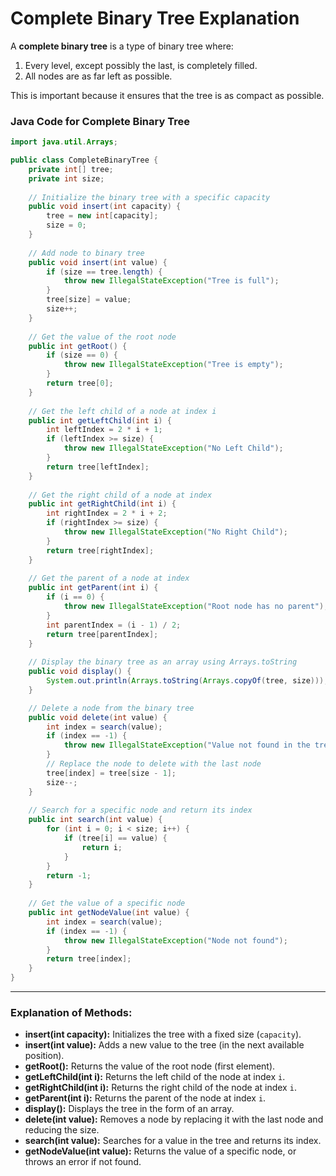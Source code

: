 # **Complete Binary Tree Explanation**

A **complete binary tree** is a type of binary tree where:
1. Every level, except possibly the last, is completely filled.
2. All nodes are as far left as possible.

This is important because it ensures that the tree is as compact as possible.

### **Java Code for Complete Binary Tree**

```java
import java.util.Arrays;

public class CompleteBinaryTree {
    private int[] tree;
    private int size;
    
    // Initialize the binary tree with a specific capacity
    public void insert(int capacity) {
        tree = new int[capacity];
        size = 0;
    }
    
    // Add node to binary tree
    public void insert(int value) {
        if (size == tree.length) {
            throw new IllegalStateException("Tree is full");
        }
        tree[size] = value;
        size++;
    }
    
    // Get the value of the root node
    public int getRoot() {
        if (size == 0) {
            throw new IllegalStateException("Tree is empty");
        }
        return tree[0];
    }
    
    // Get the left child of a node at index i
    public int getLeftChild(int i) {
        int leftIndex = 2 * i + 1;
        if (leftIndex >= size) {
            throw new IllegalStateException("No Left Child");
        }
        return tree[leftIndex];
    }
    
    // Get the right child of a node at index
    public int getRightChild(int i) {
        int rightIndex = 2 * i + 2;
        if (rightIndex >= size) {
            throw new IllegalStateException("No Right Child");
        }
        return tree[rightIndex];
    }
    
    // Get the parent of a node at index
    public int getParent(int i) {
        if (i == 0) {
            throw new IllegalStateException("Root node has no parent");
        }
        int parentIndex = (i - 1) / 2;
        return tree[parentIndex];
    }
    
    // Display the binary tree as an array using Arrays.toString
    public void display() {
        System.out.println(Arrays.toString(Arrays.copyOf(tree, size)));
    }

    // Delete a node from the binary tree
    public void delete(int value) {
        int index = search(value);
        if (index == -1) {
            throw new IllegalStateException("Value not found in the tree");
        }
        // Replace the node to delete with the last node
        tree[index] = tree[size - 1];
        size--;
    }
    
    // Search for a specific node and return its index
    public int search(int value) {
        for (int i = 0; i < size; i++) {
            if (tree[i] == value) {
                return i;
            }
        }
        return -1;
    }
    
    // Get the value of a specific node
    public int getNodeValue(int value) {
        int index = search(value);
        if (index == -1) {
            throw new IllegalStateException("Node not found");
        }
        return tree[index];
    }
}
```
---

### **Explanation of Methods:**

- **insert(int capacity):** Initializes the tree with a fixed size (`capacity`).
- **insert(int value):** Adds a new value to the tree (in the next available position).
- **getRoot():** Returns the value of the root node (first element).
- **getLeftChild(int i):** Returns the left child of the node at index `i`.
- **getRightChild(int i):** Returns the right child of the node at index `i`.
- **getParent(int i):** Returns the parent of the node at index `i`.
- **display():** Displays the tree in the form of an array.
- **delete(int value):** Removes a node by replacing it with the last node and reducing the size.
- **search(int value):** Searches for a value in the tree and returns its index.
- **getNodeValue(int value):** Returns the value of a specific node, or throws an error if not found.
